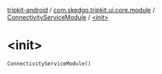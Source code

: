 [tripkit-android](../../index.md) / [com.skedgo.tripkit.ui.core.module](../index.md) / [ConnectivityServiceModule](index.md) / [&lt;init&gt;](./-init-.md)

# &lt;init&gt;

`ConnectivityServiceModule()`